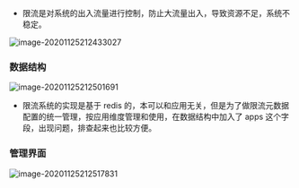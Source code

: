 - 限流是对系统的出入流量进行控制，防止大流量出入，导致资源不足，系统不稳定。

![image-20201125212433027](https://kingcall.oss-cn-hangzhou.aliyuncs.com/blog/img/2020/11/25/21:24:36-21:24:33-image-20201125212433027.png)

### 数据结构

![image-20201125212501691](https://kingcall.oss-cn-hangzhou.aliyuncs.com/blog/img/2020/11/25/21:25:02-image-20201125212501691.png)
- 限流系统的实现是基于 redis 的，本可以和应用无关，但是为了做限流元数据配置的统一管理，按应用维度管理和使用，在数据结构中加入了 apps 这个字段，出现问题，排查起来也比较方便。

### 管理界面

![image-20201125212517831](https://kingcall.oss-cn-hangzhou.aliyuncs.com/blog/img/2020/11/25/21:25:18-image-20201125212517831.png)

